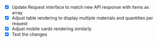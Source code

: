 - [x] Update Request interface to match new API response with items as array
- [x] Adjust table rendering to display multiple materials and quantities per request
- [x] Adjust mobile cards rendering similarly
- [x] Test the changes
